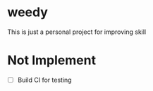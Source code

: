 # weedy
This is just a personal project for improving skill

# Not Implement

- [ ] Build CI for testing
